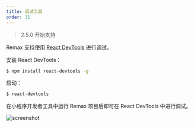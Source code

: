 ```yaml
---
title: 调试工具
order: 31
---
```


> 2.5.0 开始支持

Remax 支持使用 [React DevTools](https://reactjs.org/blog/2019/08/15/new-react-devtools.html) 进行调试。

安装 React DevTools：

```bash
$ npm install react-devtools -g
```

启动：

```bash
$ react-devtools
```

在小程序开发者工具中运行 Remax 项目后即可在 React DevTools 中进行调试。

![screenshot](https://gw.alipayobjects.com/mdn/rms_b5fcc5/afts/img/A*5xt9TZIY3O4AAAAAAAAAAABkARQnAQ)

